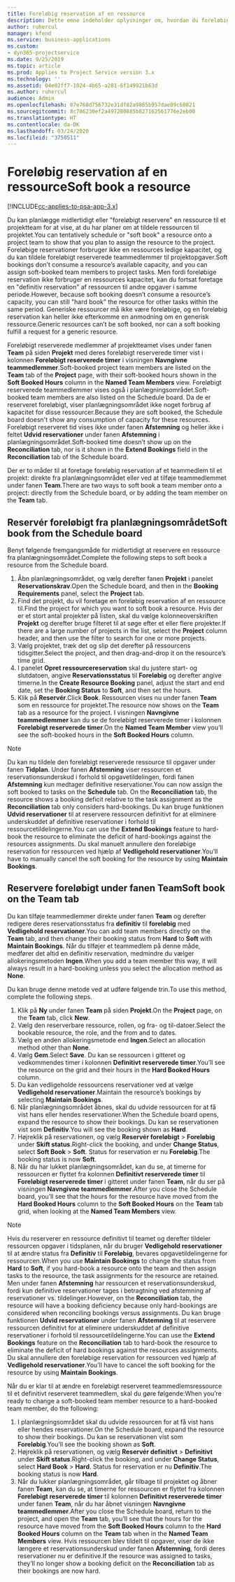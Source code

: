 ```yaml
---
title: Foreløbig reservation af en ressource
description: Dette emne indeholder oplysninger om, hvordan du foreløbigt planlægger eller foreløbigt reserverer projektteammedlemmer.
author: ruhercul
manager: kfend
ms.service: business-applications
ms.custom:
- dyn365-projectservice
ms.date: 9/25/2019
ms.topic: article
ms.prod: Applies to Project Service version 3.x
ms.technology: ''
ms.assetid: 04e02ff7-1024-4b65-a281-6f149921b63d
ms.author: ruhercul
audience: Admin
ms.openlocfilehash: 07e768d756732e31df82a9865b957dae09c60821
ms.sourcegitcommit: 8c786230ef2a497280885b827162561776e2eb00
ms.translationtype: HT
ms.contentlocale: da-DK
ms.lasthandoff: 03/24/2020
ms.locfileid: "3750511"
---
```

# <a name="soft-book-a-resource"></a><span data-ttu-id="9edce-103">Foreløbig reservation af en ressource</span><span class="sxs-lookup"><span data-stu-id="9edce-103">Soft book a resource</span></span>

[!INCLUDE[cc-applies-to-psa-app-3.x](../includes/cc-applies-to-psa-app-3x.md)]

<span data-ttu-id="9edce-104">Du kan planlægge midlertidigt eller "foreløbigt reservere" en ressource til et projektteam for at vise, at du har planer om at tildele ressourcen til projektet.</span><span class="sxs-lookup"><span data-stu-id="9edce-104">You can tentatively schedule or "soft book" a resource onto a project team to show that you plan to assign the resource to the project.</span></span> <span data-ttu-id="9edce-105">Foreløbige reservationer forbruger ikke en ressources ledige kapacitet, og du kan tildele foreløbigt reserverede teammedlemmer til projektopgaver.</span><span class="sxs-lookup"><span data-stu-id="9edce-105">Soft bookings don’t consume a resource’s available capacity, and you can assign soft-booked team members to project tasks.</span></span> <span data-ttu-id="9edce-106">Men fordi foreløbige reservation ikke forbruger en ressources kapacitet, kan du fortsat foretage en "definitiv reservation" af ressourcen til andre opgaver i samme periode.</span><span class="sxs-lookup"><span data-stu-id="9edce-106">However, because soft booking doesn’t consume a resource’s capacity, you can still "hard book" the resource for other tasks within the same period.</span></span> <span data-ttu-id="9edce-107">Generiske ressourcer må ikke være foreløbige, og en foreløbig reservation kan heller ikke efterkomme en anmodning om en generisk ressource.</span><span class="sxs-lookup"><span data-stu-id="9edce-107">Generic resources can’t be soft booked, nor can a soft booking fulfill a request for a generic resource.</span></span>

<span data-ttu-id="9edce-108">Foreløbigt reserverede medlemmer af projektteamet vises under fanen **Team** på siden **Projekt** med deres foreløbigt reserverede timer vist i kolonnen **Foreløbigt reserverede timer** i visningen **Navngivne teammedlemmer**.</span><span class="sxs-lookup"><span data-stu-id="9edce-108">Soft-booked project team members are listed on the **Team** tab of the **Project** page, with their soft-booked hours shown in the **Soft Booked Hours** column in the **Named Team Members** view.</span></span> <span data-ttu-id="9edce-109">Foreløbigt reserverede teammedlemmer vises også i planlægningsområdet.</span><span class="sxs-lookup"><span data-stu-id="9edce-109">Soft-booked team members are also listed on the Schedule board.</span></span> <span data-ttu-id="9edce-110">Da de er reserveret foreløbigt, viser planlægningsområdet ikke noget forbrug af kapacitet for disse ressourcer.</span><span class="sxs-lookup"><span data-stu-id="9edce-110">Because they are soft booked, the Schedule board doesn't show any consumption of capacity for these resources.</span></span> <span data-ttu-id="9edce-111">Foreløbigt reserveret tid vises ikke under fanen **Afstemning** og heller ikke i feltet **Udvid reservationer** under fanen **Afstemning** i planlægningsområdet.</span><span class="sxs-lookup"><span data-stu-id="9edce-111">Soft-booked time doesn’t show up on the **Reconciliation** tab, nor is it shown in the **Extend Bookings** field in the **Reconciliation** tab of the Schedule board.</span></span> 

<span data-ttu-id="9edce-112">Der er to måder til at foretage foreløbig reservation af et teammedlem til et projekt: direkte fra planlægningsområdet eller ved at tilføje teammedlemmet under fanen **Team**.</span><span class="sxs-lookup"><span data-stu-id="9edce-112">There are two ways to soft book a team member onto a project: directly from the Schedule board, or by adding the team member on the **Team** tab.</span></span> 

## <a name="soft-book-from-the-schedule-board"></a><span data-ttu-id="9edce-113">Reservér foreløbigt fra planlægningsområdet</span><span class="sxs-lookup"><span data-stu-id="9edce-113">Soft book from the Schedule board</span></span>
<span data-ttu-id="9edce-114">Benyt følgende fremgangsmåde for midlertidigt at reservere en ressource fra planlægningsområdet.</span><span class="sxs-lookup"><span data-stu-id="9edce-114">Complete the following steps to soft book a resource from the Schedule board.</span></span> 

1. <span data-ttu-id="9edce-115">Åbn planlægningsområdet, og vælg derefter fanen **Projekt** i panelet **Reservationskrav**.</span><span class="sxs-lookup"><span data-stu-id="9edce-115">Open the Schedule board, and then in the **Booking Requirements** panel, select the **Project** tab.</span></span>
2. <span data-ttu-id="9edce-116">Find det projekt, du vil foretage en foreløbig reservation af en ressource til.</span><span class="sxs-lookup"><span data-stu-id="9edce-116">Find the project for which you want to soft book a resource.</span></span> <span data-ttu-id="9edce-117">Hvis der er et stort antal projekter på listen, skal du vælge kolonneoverskriften **Projekt** og derefter bruge filteret til at søge efter et eller flere projekter.</span><span class="sxs-lookup"><span data-stu-id="9edce-117">If there are a large number of projects in the list, select the **Project** column header, and then use the filter to search for one or more projects.</span></span>
3. <span data-ttu-id="9edce-118">Vælg projektet, træk det og slip det derefter på ressourcens tidsgitter.</span><span class="sxs-lookup"><span data-stu-id="9edce-118">Select the project, and then drag-and-drop it on the resource’s time grid.</span></span>
5. <span data-ttu-id="9edce-119">I panelet **Opret ressourcereservation** skal du justere start- og slutdatoen, angive **Reservationsstatus** til **Foreløbig** og derefter angive timerne.</span><span class="sxs-lookup"><span data-stu-id="9edce-119">In the **Create Resource Booking** panel, adjust the start and end date, set the **Booking Status** to **Soft**, and then set the hours.</span></span> 
6. <span data-ttu-id="9edce-120">Klik på **Reservér**.</span><span class="sxs-lookup"><span data-stu-id="9edce-120">Click **Book**.</span></span> <span data-ttu-id="9edce-121">Ressourcen vises nu under fanen **Team** som en ressource for projektet.</span><span class="sxs-lookup"><span data-stu-id="9edce-121">The resource now shows on the **Team** tab as a resource for the project.</span></span> <span data-ttu-id="9edce-122">I visningen **Navngivne teammedlemmer** kan du se de foreløbigt reserverede timer i kolonnen **Foreløbigt reserverede timer**.</span><span class="sxs-lookup"><span data-stu-id="9edce-122">On the **Named Team Member** view you’ll see the soft-booked hours in the **Soft Booked Hours** column.</span></span>

> [!NOTE]
> <span data-ttu-id="9edce-123">Du kan nu tildele den foreløbigt reserverede ressource til opgaver under fanen **Tidplan**. Under fanen **Afstemning** viser ressourcen et reservationsunderskud i forhold til opgavetildelingen, fordi fanen **Afstemning** kun medtager definitive reservationer.</span><span class="sxs-lookup"><span data-stu-id="9edce-123">You can now assign the soft booked to tasks on the **Schedule** tab. On the **Reconciliation** tab, the resource shows a booking deficit relative to the task assignment as the **Reconciliation** tab only considers hard-bookings.</span></span> <span data-ttu-id="9edce-124">Du kan bruge funktionen **Udvid reservationer** til at reservere ressourcen definitivt for at eliminere underskuddet af definitive reservationer i forhold til ressourcetildelingerne.</span><span class="sxs-lookup"><span data-stu-id="9edce-124">You can use the **Extend Bookings** feature to hard-book the resource to eliminate the deficit of hard-bookings against the resources assignments.</span></span> <span data-ttu-id="9edce-125">Du skal manuelt annullere den foreløbige reservation for ressourcen ved hjælp af **Vedligehold reservationer**.</span><span class="sxs-lookup"><span data-stu-id="9edce-125">You’ll have to manually cancel the soft booking for the resource by using **Maintain Bookings**.</span></span>

## <a name="soft-book-on-the-team-tab"></a><span data-ttu-id="9edce-126">Reservere foreløbigt under fanen Team</span><span class="sxs-lookup"><span data-stu-id="9edce-126">Soft book on the Team tab</span></span>

<span data-ttu-id="9edce-127">Du kan tilføje teammedlemmer direkte under fanen **Team** og derefter redigere deres reservationsstatus fra **definitiv** til **foreløbig** med **Vedligehold reservationer**.</span><span class="sxs-lookup"><span data-stu-id="9edce-127">You can add team members directly on the **Team** tab, and then change their booking status from **Hard** to **Soft** with **Maintain Bookings**.</span></span> <span data-ttu-id="9edce-128">Når du tilføjer et teammedlem på denne måde, medfører det altid en definitiv reservation, medmindre du vælger allokeringsmetoden **Ingen**.</span><span class="sxs-lookup"><span data-stu-id="9edce-128">When you add a team member this way, it will always result in a hard-booking unless you select the allocation method as **None**.</span></span>

<span data-ttu-id="9edce-129">Du kan bruge denne metode ved at udføre følgende trin.</span><span class="sxs-lookup"><span data-stu-id="9edce-129">To use this method, complete the following steps.</span></span>

1. <span data-ttu-id="9edce-130">Klik på **Ny** under fanen **Team** på siden **Projekt**.</span><span class="sxs-lookup"><span data-stu-id="9edce-130">On the **Project** page, on the **Team** tab, click **New**.</span></span>
2. <span data-ttu-id="9edce-131">Vælg den reserverbare ressource, rollen, og fra- og til-datoer.</span><span class="sxs-lookup"><span data-stu-id="9edce-131">Select the bookable resource, the role, and the from and to dates.</span></span>
3. <span data-ttu-id="9edce-132">Vælg en anden allokeringsmetode end **Ingen**.</span><span class="sxs-lookup"><span data-stu-id="9edce-132">Select an allocation method other than **None**.</span></span>
4. <span data-ttu-id="9edce-133">Vælg **Gem**.</span><span class="sxs-lookup"><span data-stu-id="9edce-133">Select **Save**.</span></span> <span data-ttu-id="9edce-134">Du kan se ressourcen i gitteret og vedkommendes timer i kolonnen **Definitivt reserverede timer**.</span><span class="sxs-lookup"><span data-stu-id="9edce-134">You’ll see the resource on the grid and their hours in the **Hard Booked Hours** column.</span></span>
5. <span data-ttu-id="9edce-135">Du kan vedligeholde ressourcens reservationer ved at vælge **Vedligehold reservationer**.</span><span class="sxs-lookup"><span data-stu-id="9edce-135">Maintain the resource’s bookings by selecting **Maintain Bookings**.</span></span>
6. <span data-ttu-id="9edce-136">Når planlægningsområdet åbnes, skal du udvide ressourcen for at få vist hans eller hendes reservationer.</span><span class="sxs-lookup"><span data-stu-id="9edce-136">When the Schedule board opens, expand the resource to show their bookings.</span></span> <span data-ttu-id="9edce-137">Du kan se reservationen vist som **Definitiv**.</span><span class="sxs-lookup"><span data-stu-id="9edce-137">You will see the booking shown as **Hard**.</span></span>
7. <span data-ttu-id="9edce-138">Højreklik på reservationen, og vælg **Reservér foreløbigt** \> **Foreløbig** under **Skift status**.</span><span class="sxs-lookup"><span data-stu-id="9edce-138">Right-click the booking, and under **Change Status**, select **Soft Book** \> **Soft**.</span></span> <span data-ttu-id="9edce-139">Status for reservation er nu **Foreløbig**.</span><span class="sxs-lookup"><span data-stu-id="9edce-139">The booking status is now **Soft**.</span></span>
8. <span data-ttu-id="9edce-140">Når du har lukket planlægningsområdet, kan du se, at timerne for ressourcen er flyttet fra kolonnen **Definitivt reserverede timer** til **Foreløbigt reserverede timer** i gitteret under fanen **Team**, når du ser på visningen **Navngivne teammedlemmer**.</span><span class="sxs-lookup"><span data-stu-id="9edce-140">After you close the Schedule board, you’ll see that the hours for the resource have moved from the **Hard Booked Hours** column to the **Soft Booked Hours** on the **Team** tab grid, when looking at the **Named Team Members** view.</span></span>

> [!NOTE]
> <span data-ttu-id="9edce-141">Hvis du reserverer en ressource definitivt til teamet og derefter tildeler ressourcen opgaver i tidsplanen, når du bruger **Vedligehold reservationer** til at ændre status fra **Definitiv** til **Foreløbig**, bevares opgavetildelingerne for ressourcen.</span><span class="sxs-lookup"><span data-stu-id="9edce-141">When you use **Maintain Bookings** to change the status from **Hard** to **Soft**, if you hard-book a resource onto the team and then assign tasks to the resource, the task assignments for the resource are retained.</span></span> <span data-ttu-id="9edce-142">Men under fanen **Afstemning** har ressourcen et reservationsunderskud, fordi kun definitive reservationer tages i betragtning ved afstemning af reservationer vs. tildelinger.</span><span class="sxs-lookup"><span data-stu-id="9edce-142">However, on the **Reconciliation** tab, the resource will have a booking deficiency because only hard-bookings are considered when reconciling bookings versus assignments.</span></span> <span data-ttu-id="9edce-143">Du kan bruge funktionen **Udvid reservationer** under fanen **Afstemning** til at reservere ressourcen definitivt for at eliminere underskuddet af definitive reservationer i forhold til ressourcetildelingerne.</span><span class="sxs-lookup"><span data-stu-id="9edce-143">You can use the **Extend Bookings** feature on the **Reconciliation** tab to hard-book the resource to eliminate the deficit of hard bookings against the resources assignments.</span></span> <span data-ttu-id="9edce-144">Du skal annullere den foreløbige reservation for ressourcen ved hjælp af **Vedligehold reservationer**.</span><span class="sxs-lookup"><span data-stu-id="9edce-144">You’ll have to cancel the soft booking for the resource by using **Maintain Bookings**.</span></span>

<span data-ttu-id="9edce-145">Når du er klar til at ændre en foreløbigt reserveret teammedlemsressource til et definitivt reserveret teammedlem, skal du gøre følgende:</span><span class="sxs-lookup"><span data-stu-id="9edce-145">When you’re ready to change a soft-booked team member resource to a hard-booked team member, do the following:</span></span>

1. <span data-ttu-id="9edce-146">I planlægningsområdet skal du udvide ressourcen for at få vist hans eller hendes reservationer.</span><span class="sxs-lookup"><span data-stu-id="9edce-146">On the Schedule board, expand the resource to show their bookings.</span></span> <span data-ttu-id="9edce-147">Du kan se reservationen vist som **Foreløbig**.</span><span class="sxs-lookup"><span data-stu-id="9edce-147">You’ll see the booking shown as **Soft**.</span></span>
2. <span data-ttu-id="9edce-148">Højreklik på reservationen, og vælg **Reservér definitivt** \> **Definitivt** under **Skift status**.</span><span class="sxs-lookup"><span data-stu-id="9edce-148">Right-click the booking, and under **Change Status**, select **Hard Book** \> **Hard**.</span></span> <span data-ttu-id="9edce-149">Status for reservation er nu **Definitiv**.</span><span class="sxs-lookup"><span data-stu-id="9edce-149">The booking status is now **Hard**.</span></span>
3. <span data-ttu-id="9edce-150">Når du lukker planlægningsområdet, går tilbage til projektet og åbner fanen **Team**, kan du se, at timerne for ressourcen er flyttet fra kolonnen **Foreløbigt reserverede timer** til kolonnen **Definitivt reserverede timer** under fanen **Team**, når du har åbnet visningen **Navngivne teammedlemmer**.</span><span class="sxs-lookup"><span data-stu-id="9edce-150">After you close the Schedule board, return to the project, and open the **Team** tab, you’ll see that the hours for the resource have moved from the **Soft Booked Hours** column to the **Hard Booked Hours** column on the **Team** tab when in the **Named Team Members** view.</span></span> <span data-ttu-id="9edce-151">Hvis ressourcen blev tildelt til opgaver, viser de ikke længere et reservationsunderskud under fanen **Afstemning**, fordi deres reservationer nu er definitive.</span><span class="sxs-lookup"><span data-stu-id="9edce-151">If the resource was assigned to tasks, they’ll no longer show a booking deficit on the **Reconciliation** tab as their bookings are now hard.</span></span>

